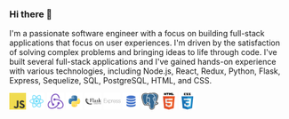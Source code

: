 ### Hi there 👋

I'm a passionate software engineer with a focus on building full-stack applications that focus on user experiences. I'm driven by the satisfaction of solving complex problems and bringing ideas to life through code. I've built several full-stack applications and I've gained hands-on experience with various technologies, including Node.js, React, Redux, Python, Flask, Express, Sequelize, SQL, PostgreSQL, HTML, and CSS.

<div>
<img src="https://raw.githubusercontent.com/github/explore/master/topics/javascript/javascript.png" alt="JavaScript" width="30" height="30"> 
<img src="https://raw.githubusercontent.com/github/explore/master/topics/react/react.png" alt="React" width="30" height="30">
<img src="https://raw.githubusercontent.com/github/explore/master/topics/redux/redux.png" alt="Redux" width="30" height="30">
<img src="https://raw.githubusercontent.com/github/explore/master/topics/python/python.png" alt="Python" width="30" height="30">
<img src="https://raw.githubusercontent.com/github/explore/master/topics/flask/flask.png" alt="Flask" width="30" height="30">
<img src="https://raw.githubusercontent.com/github/explore/master/topics/express/express.png" alt="Express" width="30" height="30">
<img src="https://raw.githubusercontent.com/github/explore/master/topics/sql/sql.png" alt="SQL" width="30" height="30">
<img src="https://raw.githubusercontent.com/github/explore/master/topics/postgresql/postgresql.png" alt="PostgreSQL" width="30" height="30">
<img src="https://raw.githubusercontent.com/github/explore/master/topics/html/html.png" alt="HTML" width="30" height="30">
<img src="https://raw.githubusercontent.com/github/explore/master/topics/css/css.png" alt="CSS" width="30" height="30">
</div>




<!--
**Derek-Emsbach/Derek-Emsbach** is a ✨ _special_ ✨ repository because its `README.md` (this file) appears on your GitHub profile.

Here are some ideas to get you started:

- 🔭 I’m currently working on ...
- 🌱 I’m currently learning ...
- 👯 I’m looking to collaborate on ...
- 🤔 I’m looking for help with ...
- 💬 Ask me about ...
- 📫 How to reach me: ...
- 😄 Pronouns: ...
- ⚡ Fun fact: ...
-->
